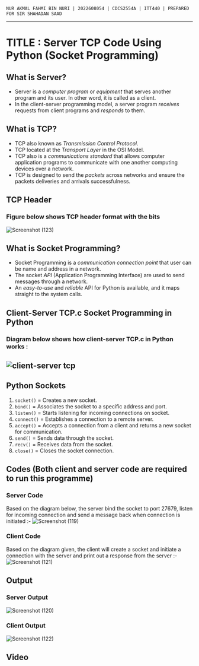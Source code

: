 `NUR AKMAL FAHMI BIN NURI | 2022608054 | CDCS2554A | ITT440 | PREPARED FOR SIR SHAHADAN SAAD`
___
# TITLE : Server TCP Code Using Python (Socket Programming)
## What is Server?
* Server is a *computer program* or *equipment* that serves another program and its user. In other word, it is called as a client.
* In the client-server programming model, a server program *receives* requests from client programs and *responds* to them.

## What is TCP?
* TCP also known as *Transmission Control Protocol*.
* TCP located at the *Transport Layer* in the OSI Model.
* TCP also is a *communications standard* that allows computer application programs to communicate with one another computing devices over a network.
* TCP is designed to send the *packets* across networks and ensure the packets deliveries and arrivals successfulness.

## TCP Header
### Figure below shows TCP header format with the bits
![Screenshot (123)](https://github.com/addff/2403-ITT440/assets/166005313/58ebf559-ec67-41c9-8b9a-b95b37931c30)

## What is Socket Programming?
* Socket Programming is a *communication connection point* that user can be name and address in a network.
* The socket *API* (Application Programming Interface) are used to send messages through a network.
* An *easy-to-use* and *reliable* API for Python is available, and it maps straight to the system calls.

## Client-Server TCP.c Socket Programming in Python
### Diagram below shows how client-server TCP.c in Python works :
## ![client-server tcp](https://github.com/addff/2403-ITT440/assets/166005313/15cb3331-8bf6-4aa6-91e3-54908721e603)

## Python Sockets
1. `socket()` = Creates a new socket.
2. `bind()` = Associates the socket to a specific address and port.
3. `listen()` = Starts listening for incoming connections on socket.
4. `connect()` = Establishes a connection to a remote server.
5. `accept()` = Accepts a connection from a client and returns a new socket for communication.
6. `send()` = Sends data through the socket.
7. `recv()` = Receives data from the socket.
8. `close()` = Closes the socket connection.

## Codes (Both client and server code are required to run this programme)
### Server Code
Based on the diagram below, the server bind the socket to port 27679, listen for incoming connection and send a message back when connection is initiated :-
![Screenshot (119)](https://github.com/addff/2403-ITT440/assets/166005313/4d86fe45-6ab0-4cfc-b86e-7e85cf9d86e7)

### Client Code
Based on the diagram given, the client will create a socket and initiate a connection with the server and print out a response from the server :-
![Screenshot (121)](https://github.com/addff/2403-ITT440/assets/166005313/4ae6ef88-4f01-4743-8529-4bee55b7fefc)

## Output
### Server Output
![Screenshot (120)](https://github.com/addff/2403-ITT440/assets/166005313/520479ea-376e-4b2e-aee3-ff7b47a52871)

### Client Output
![Screenshot (122)](https://github.com/addff/2403-ITT440/assets/166005313/06e39ce7-b0dd-4df7-97ee-49b8ce649a17)

## Video
